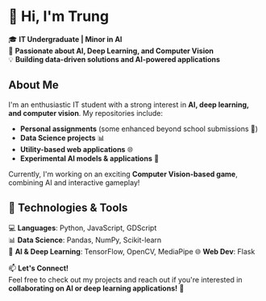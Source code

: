 

# 👋 Hi, I'm Trung

🎓 **IT Undergraduate | Minor in AI**  
🚀 **Passionate about AI, Deep Learning, and Computer Vision**  
💡 **Building data-driven solutions and AI-powered applications**  

## About Me  
I'm an enthusiastic IT student with a strong interest in **AI, deep learning, and computer vision**. My repositories include:  
- **Personal assignments** (some enhanced beyond school submissions 🚀)  
- **Data Science projects** 📊  
- **Utility-based web applications** 🌐  
- **Experimental AI models & applications** 🤖  

Currently, I'm working on an exciting **Computer Vision-based game**, combining AI and interactive gameplay!  

## 🔧 Technologies & Tools  
💻 **Languages**: Python, JavaScript, GDScript  
📊 **Data Science**: Pandas, NumPy, Scikit-learn  
🧠 **AI & Deep Learning**: TensorFlow, OpenCV, MediaPipe 
🌐 **Web Dev**: Flask

📫 **Let's Connect!**  
Feel free to check out my projects and reach out if you're interested in **collaborating on AI or deep learning applications!** 🚀  

